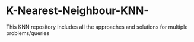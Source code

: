 # K-Nearest-Neighbour-KNN-
This KNN repository includes all the approaches and solutions for multiple problems/queries
